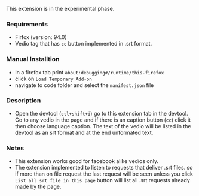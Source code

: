 This extension is in the experimental phase.

### Requirements
* Firfox (version: 94.0)
* Vedio tag that has ```cc``` button implemented in .srt format.

### Manual Installtion
* In a firefox tab print 
```about:debugging#/runtime/this-firefox ```
* click on ```Load Temporary Add-on```
* navigate to code folder and select the ```manifest.json``` file

### Description
- Open the devtool (```ctl+shift+i```) go to this extension tab in the devtool. Go to any vedio in the page and if there is an caption button (```cc```) click it then choose language caption. The text of the vedio will be listed in the devtool as an srt format and at the end unformated text.

### Notes
- This extension works good for facebook alike vedios only.
- The extension implemented to listen to requests that deliver .srt files.
so if more than on file request the last request will be seen unless you click ```List all srt file in this page``` button will list all .srt requests already made by the page.


